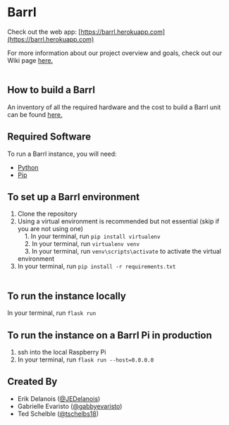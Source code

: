 # Barrl
Check out the web app: [https://barrl.herokuapp.com](https://barrl.herokuapp.com) <br/>

For more information about our project overview and goals, check out our Wiki page [here.](https://github.com/gabbyevaristo/barrl/wiki)
<br/> <br/>

## How to build a Barrl
An inventory of all the required hardware and the cost to build a Barrl unit can be found [here.](https://docs.google.com/spreadsheets/u/1/d/1oeld_4YFFCOyfyVn-yoKrc7Vv1LyA8GUgOt9WdFAWWM/edit#gid=0)

## Required Software
To run a Barrl instance, you will need:
- [Python](https://www.python.org/downloads/)
- [Pip](https://pip.pypa.io/en/stable/installing/)

## To set up a Barrl environment
1. Clone the repository
2. Using a virtual environment is recommended but not essential (skip if you are not using one) <br/>
&nbsp;&nbsp;&nbsp; 1. In your terminal, run ``` pip install virtualenv ```  <br/>
&nbsp;&nbsp;&nbsp; 2. In your terminal, run ``` virtualenv venv ```  <br/>
&nbsp;&nbsp;&nbsp; 3. In your terminal, run ``` venv\scripts\activate ``` to activate the virtual environment <br/>
3. In your terminal, run ``` pip install -r requirements.txt ```  <br/><br/>

## To run the instance locally
In your terminal, run ``` flask run ```

## To run the instance on a Barrl Pi in production
1. ssh into the local Raspberry Pi
2. In your terminal, run ``` flask run --host=0.0.0.0 ```

## Created By
- Erik Delanois ([@JEDelanois](https://github.com/@JEDelanois))
- Gabrielle Evaristo ([@gabbyevaristo](https://github.com/gabbyevaristo))
- Ted Schelble ([@tschelbs18](https://github.com/tschelbs18))
